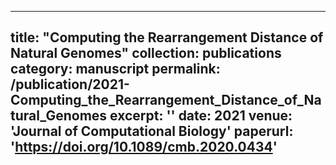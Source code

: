 
---
title: "Computing the Rearrangement Distance of Natural Genomes"
collection: publications
category: manuscript
permalink: /publication/2021-Computing_the_Rearrangement_Distance_of_Natural_Genomes
excerpt: ''
date: 2021
venue: 'Journal of Computational Biology'
paperurl: 'https://doi.org/10.1089/cmb.2020.0434'
---


